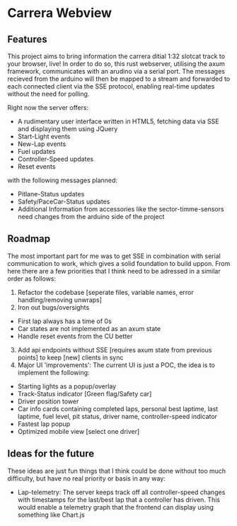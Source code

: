 # Carrera Webview
## Features
This project aims to bring information the carrera ditial 1:32 slotcat track to your browser, live! In order to do so, this rust webserver, utilising the axum framework, communicates with an arudino via a serial port. The messages recieved from the arduino will then be mapped to a stream and forwarded to each connected client via the SSE protocol, enabling real-time updates without the need for polling.

Right now the server offers:
 - A rudimentary user interface written in HTML5, fetching data via SSE and displaying them using JQuery
 - Start-Light events
 - New-Lap events
 - Fuel updates
 - Controller-Speed updates
 - Reset events

with the following messages planned:
 - Pitlane-Status updates
 - Safety/PaceCar-Status updates
 - Additional Information from accessories like the sector-timme-sensors need changes from the arduino side of the project

## Roadmap
The most important part for me was to get SSE in combination with serial communication to work, which gives a solid foundation to build uppon. From here there are a few priorities that I think need to be adressed in a similar order as follows:
 1. Refactor the codebase [seperate files, variable names, error handling/removing unwraps]
 2. Iron out bugs/oversights
  - First lap always has a time of 0s
  - Car states are not implemented as an axum state
  - Handle reset events from the CU better
 3. Add api endpoints without SSE [requires axum state from previous points] to keep [new] clients in sync
 4. Major UI 'improvements': The current UI is just a POC, the idea is to implement the following:
  - Starting lights as a popup/overlay
  - Track-Status indicator [Green flag/Safety car]
  - Driver position tower
  - Car info cards containing completed laps, personal best laptime, last laptime, fuel level, pit status, driver name, controller-speed indicator
  - Fastest lap popup
  - Optimized mobile view [select one driver]

## Ideas for the future
These ideas are just fun things that I think could be done without too much difficulty, but have no real priority or basis in any way:
 - Lap-telemetry: The server keeps track off all controller-speed changes with timestamps for the last/best lap that a controller has driven. This would enable a telemetry graph that the frontend can display using something like Chart.js
